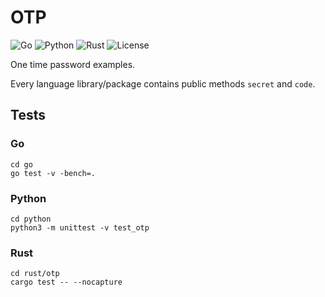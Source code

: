 # OTP

![Go](https://github.com/z0rr0/otp/workflows/Go/badge.svg)
![Python](https://github.com/z0rr0/otp/workflows/Python/badge.svg)
![Rust](https://github.com/z0rr0/otp/workflows/Rust/badge.svg)
![License](https://img.shields.io/github/license/z0rr0/otp.svg)

One time password examples.

Every language library/package contains public methods `secret` and `code`.

## Tests

### Go

```shell
cd go
go test -v -bench=.
```

### Python

```shell
cd python
python3 -m unittest -v test_otp
```

### Rust

```shell
cd rust/otp
cargo test -- --nocapture
```